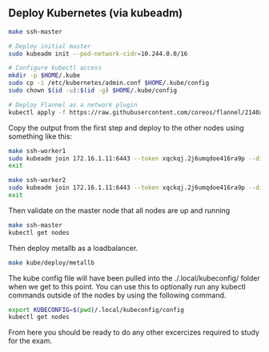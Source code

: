## Deploy Kubernetes (via kubeadm)

```bash
make ssh-master

# Deploy initial master
sudo kubeadm init --pod-network-cidr=10.244.0.0/16

# Configure kubectl access
mkdir -p $HOME/.kube
sudo cp -i /etc/kubernetes/admin.conf $HOME/.kube/config
sudo chown $(id -u):$(id -g) $HOME/.kube/config

# Deploy Flannel as a network plugin
kubectl apply -f https://raw.githubusercontent.com/coreos/flannel/2140ac876ef134e0ed5af15c65e414cf26827915/Documentation/kube-flannel.yml
```

Copy the output from the first step and deploy to the other nodes using something like this:

```bash
make ssh-worker1
sudo kubeadm join 172.16.1.11:6443 --token xqckqj.2j6umqdoe416ra9p --discovery-token-ca-cert-hash sha256:6701e97f40377b98e0ae2d35add6ada9050158ab876f9669b22ff09dedae8897
exit

make ssh-worker2
sudo kubeadm join 172.16.1.11:6443 --token xqckqj.2j6umqdoe416ra9p --discovery-token-ca-cert-hash sha256:6701e97f40377b98e0ae2d35add6ada9050158ab876f9669b22ff09dedae8897
exit
```

Then validate on the master node that all nodes are up and running

```bash
make ssh-master
kubectl get nodes
```

Then deploy metallb as a loadbalancer.

```bash
make kube/deploy/metallb
```

The kube config file will have been pulled into the ./.local/kubeconfig/ folder when we get to this point. You can use this to optionally run any kubectl commands outside of the nodes by using the following command.

```bash
export KUBECONFIG=$(pwd)/.local/kubeconfig/config
kubectl get nodes
```

From here you should be ready to do any other excercizes required to study for the exam.